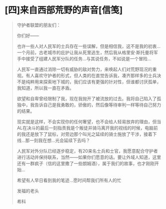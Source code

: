# \[四\]来自西部荒野的声音\[信笺\]

> 守护者联盟的朋友们：
>
> 你们好——
>
> 也许一些人对人民军的士兵存在一些误解，但是相信我，这不是我的初衷…一个月前，古老城市的庇护让我从死里逃生，然后我从格里安·斯托曼将军手中接受了组建人民军分队的任务…与其说任务，不如说是一个冒险…
>
> 人民军一直通过消除一切有威胁的敌对势力，来唤起人们对荒野现况的重视。有人喜欢守护者的形式，但人类的在直觉告诉我，凑齐那样多的士兵决不是纯粹用来探索地下城的，我们应该有更强的针对性，但谁都讨厌孤单，我知道，所以我一直在矛盾。
>
> 欲望和自卑曾经限制了我，现在我抛开了被流放的过去。我将自己陷入了孤独中，我告诉自己是我勇敢的，骄傲的，然后像等待审判一样等待自己努力的结果。
>
> 现实就是这样，不会实现你的任何奢望，也不会给人轻易放弃的理由，但当AL在决斗的最后一刻指责我是个叛徒并骑马离开我的视线的时候，电脑前的我还是放下了鼠标，对旁边那个叫光之延续的骑士施放了干涉，接着下线…那一刻我在想…光会延续下去吗？
>
> 人民军对外分队已经逐步稳定，有20来名士兵和士官，我愿意配合守护者进行活动并保持联系，当然——如果你们愿意的话。要让外域人知道，这里还有一群疯子（信的这里撒了一些朗姆酒），属于我们的故事，也才刚刚开始…
>
> 希望有人早日看到我的笔迹…愿时间帮我们所有人的忙
>
> 发福的老头
>
> 希科

